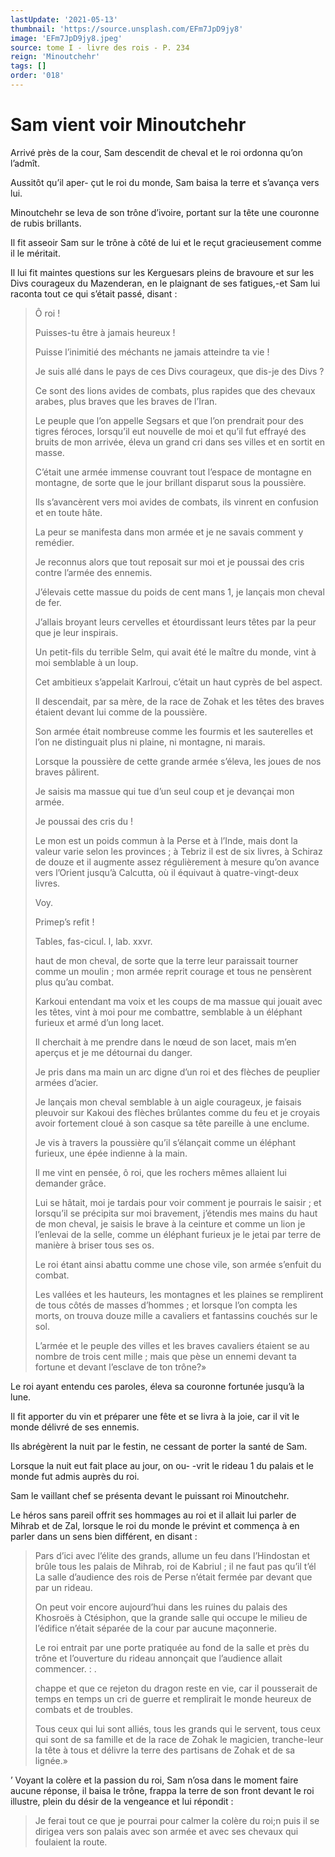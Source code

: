 ```yaml
---
lastUpdate: '2021-05-13'
thumbnail: 'https://source.unsplash.com/EFm7JpD9jy8'
image: 'EFm7JpD9jy8.jpeg'
source: tome I - livre des rois - P. 234
reign: 'Minoutchehr'
tags: []
order: '018'
---
```


# Sam vient voir Minoutchehr

Arrivé près de la cour, Sam descendit de cheval et le roi ordonna qu’on l’admît.

Aussitôt qu’il aper-
çut le roi du monde, Sam baisa la terre et s’avança vers lui.

Minoutchehr se leva de son trône d’ivoire, portant sur la tête une couronne de rubis brillants.

Il fit asseoir Sam sur le trône à côté de lui et le reçut gracieusement comme il le méritait.

Il lui fit maintes questions sur les Kerguesars pleins de bravoure et sur les Divs courageux du Mazenderan, en le plaignant de ses fatigues,-et Sam lui raconta tout ce qui s’était passé, disant :

> Ô roi !
>
> Puisses-tu être à jamais heureux !
>
> Puisse l’inimitié des méchants ne jamais atteindre ta vie !
>
> Je suis allé dans le pays de ces Divs courageux, que dis-je des Divs ?
>
> Ce sont des lions avides de combats, plus rapides que des chevaux arabes, plus braves que les braves de l’Iran.
>
> Le peuple que l’on appelle Segsars et que l’on prendrait pour des tigres féroces, lorsqu’il eut nouvelle de moi et qu’il fut effrayé des bruits de mon arrivée, éleva un grand cri dans ses villes et en sortit en masse.
>
> C’était une armée immense couvrant tout l’espace de montagne en montagne, de sorte que le jour brillant disparut sous la poussière.
>
> Ils s’avancèrent vers moi avides de combats, ils vinrent en confusion et en toute hâte.
>
> La peur se manifesta dans mon armée et je ne savais comment y remédier.
>
> Je reconnus alors que tout reposait sur moi et je poussai des cris contre l’armée des ennemis.
>
> J’élevais cette massue du poids de cent mans 1, je lançais mon cheval de fer.
>
> J’allais broyant leurs cervelles et étourdissant leurs têtes par la peur que je leur inspirais.
>
> Un petit-fils du terrible Selm, qui avait été le maître du monde, vint à moi semblable à un loup.
>
> Cet ambitieux s’appelait Karlroui, c’était un haut cyprès de bel aspect.
>
> Il descendait, par sa mère, de la race de Zohak et les têtes des braves étaient devant lui comme de la poussière.
>
> Son armée était nombreuse comme les fourmis et les sauterelles et l’on ne distinguait plus ni plaine, ni montagne, ni marais.
>
> Lorsque la poussière de cette grande armée s’éleva, les joues de nos braves pâlirent.
>
> Je saisis ma massue qui tue d’un seul coup et je devançai mon armée.
>
> Je poussai des cris du !
>
> Le mon est un poids commun à la Perse et à l’Inde, mais dont la valeur varie selon les provinces ; à Tebriz il est de six livres, à Schiraz de douze et il augmente assez régulièrement à mesure qu’on avance vers l’Orient jusqu’à Calcutta, où il équivaut à quatre-vingt-deux livres.
>
> Voy.
>
> Primep’s refit !
>
> Tables, fas-cicul. l, lab. xxvr.
>
> haut de mon cheval, de sorte que la terre leur paraissait tourner comme un moulin ; mon armée reprit courage et tous ne pensèrent plus qu’au combat.
>
> Karkoui entendant ma voix et les coups de ma massue qui jouait avec les têtes, vint à moi pour me combattre, semblable à un éléphant furieux et armé d’un long lacet.
>
> Il cherchait à me prendre dans le nœud de son lacet, mais m’en aperçus et je me détournai du danger.
>
> Je pris dans ma main un arc digne d’un roi et des flèches de peuplier armées d’acier.
>
> Je lançais mon cheval semblable à un aigle courageux, je faisais pleuvoir sur Kakoui des flèches brûlantes comme du feu et je croyais avoir fortement cloué à son casque sa tête pareille à une enclume.
>
> Je vis à travers la poussière qu’il s’élançait comme un éléphant furieux, une épée indienne à la main.
>
> Il me vint en pensée, ô roi, que les rochers mêmes allaient lui demander grâce.
>
> Lui se hâtait, moi je tardais pour voir comment je pourrais le saisir ; et lorsqu’il se précipita sur moi bravement, j’étendis mes mains du haut de mon cheval, je saisis le brave à la ceinture et comme un lion je l’enlevai de la selle, comme un éléphant furieux je le jetai par terre de manière à briser tous ses os.
>
> Le roi étant ainsi abattu comme une chose vile, son armée s’enfuit du combat.
>
> Les vallées et les hauteurs, les montagnes et les plaines se remplirent de tous côtés de masses d’hommes ; et lorsque l’on compta les morts, on trouva douze mille a cavaliers et fantassins couchés sur le sol.
>
> L’armée et le peuple des villes et les braves cavaliers étaient se au nombre de trois cent mille ; mais que pèse un ennemi devant ta fortune et devant l’esclave de ton trône?»

Le roi ayant entendu ces paroles, éleva sa couronne fortunée jusqu’à la lune.

Il fit apporter du vin et préparer une fête et se livra à la joie, car il vit le monde délivré de ses ennemis.

Ils abrégèrent la nuit par le festin, ne cessant de porter la santé de Sam.

Lorsque la nuit eut fait place au jour, on ou-
-vrit le rideau 1 du palais et le monde fut admis auprès du roi.

Sam le vaillant chef se présenta devant le puissant roi Minoutchehr.

Le héros sans pareil offrit ses hommages au roi et il allait lui parler de Mihrab et de Zal, lorsque le roi du monde le prévint et commença à en parler dans un sens bien différent, en disant :

> Pars d’ici avec l’élite des grands, allume un feu dans l’Hindostan et brûle tous les palais de Mihrab, roi de Kabriul ; il ne faut pas qu’il t’él La salle d’audience des rois de Perse n’était fermée par devant que par un rideau.
>
> On peut voir encore aujourd’hui dans les ruines du palais des Khosroës à Ctésiphon, que la grande salle qui occupe le milieu de l’édifice n’était séparée de la cour par aucune maçonnerie.
>
> Le roi entrait par une porte pratiquée au fond de la salle et près du trône et l’ouverture du rideau annonçait que l’audience allait commencer. : .
>
> chappe et que ce rejeton du dragon reste en vie, car il pousserait de temps en temps un cri de guerre et remplirait le monde heureux de combats et de troubles.
>
> Tous ceux qui lui sont alliés, tous les grands qui le servent, tous ceux qui sont de sa famille et de la race de Zohak le magicien, tranche-leur la tête à tous et délivre la terre des partisans de Zohak et de sa lignée.»

’ Voyant la colère et la passion du roi, Sam n’osa dans le moment faire aucune réponse, il baisa le trône, frappa la terre de son front devant le roi illustre, plein du désir de la vengeance et lui répondit :

> Je ferai tout ce que je pourrai pour calmer la colère du roi;n puis il se dirigea vers son palais avec son armée et avec ses chevaux qui foulaient la route.
